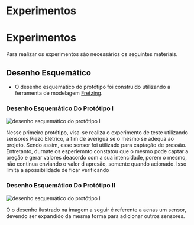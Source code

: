 # Experimentos

# Experimentos

Para realizar os experimentos são necessários os seguintes materiais.



## Desenho Esquemático
- O desenho esquemático do protótipo foi construido utilizando a ferramenta de modelagem [Fretzing](https://fritzing.org/home/).

### Desenho Esquemático Do Protótipo I
![desenho esquemático do protótipo I]()

Nesse primeiro protótipo, visa-se realiza o experimento de teste utilizando sensores Piezo Elétrico, a fim de averigua se o mesmo se adequa ao projeto. Sendo assim, esse sensor foi utilizado para captação de pressão. Entretanto, durnate os esperiemnto constatou que o mesmo pode captar a preção e gerar valores deacordo com a sua intencidade, porem o mesmo, não continua enviando o valor d apresão, somente quando acionado. Isso limita a apossibilidade de ficar verificando 

### Desenho Esquemático Do Protótipo II
![desenho esquemático do protótipo I]()

O o desenho ilustrado na imagem a seguir é referente a aenas um sensor, devendo ser expandido da mesma forma para adicionar outros sensores.